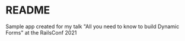 # README

Sample app created for my talk "All you need to know to build Dynamic Forms" at the RailsConf 2021
